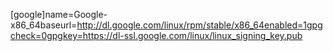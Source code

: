 [google]name=Google-x86_64baseurl=http://dl.google.com/linux/rpm/stable/x86_64enabled=1gpgcheck=0gpgkey=https://dl-ssl.google.com/linux/linux_signing_key.pub